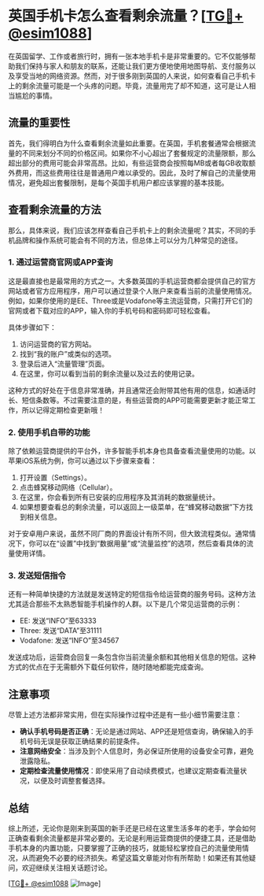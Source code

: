 # 英国手机卡怎么查看剩余流量？[[TG💪+ @esim1088](https://t.me/s/esim1088)]

在英国留学、工作或者旅行时，拥有一张本地手机卡是非常重要的。它不仅能够帮助我们保持与家人和朋友的联系，还能让我们更方便地使用地图导航、支付服务以及享受当地的网络资源。然而，对于很多刚到英国的人来说，如何查看自己手机卡上的剩余流量可能是一个头疼的问题。毕竟，流量用完了却不知道，这可是让人相当尴尬的事情。

## 流量的重要性

首先，我们得明白为什么查看剩余流量如此重要。在英国，手机套餐通常会根据流量的不同来划分不同的价格区间。如果你不小心超出了套餐规定的流量限额，那么超出部分的费用可能会非常高昂。比如，有些运营商会按照每MB或者每GB收取额外费用，而这些费用往往是普通用户难以承受的。因此，及时了解自己的流量使用情况，避免超出套餐限制，是每个英国手机用户都应该掌握的基本技能。

## 查看剩余流量的方法

那么，具体来说，我们应该怎样查看自己手机卡上的剩余流量呢？其实，不同的手机品牌和操作系统可能会有不同的方法，但总体上可以分为几种常见的途径。

### 1. 通过运营商官网或APP查询

这是最直接也是最常用的方式之一。大多数英国的手机运营商都会提供自己的官方网站或者官方应用程序，用户可以通过登录个人账户来查看当前的流量使用情况。例如，如果你使用的是EE、Three或是Vodafone等主流运营商，只需打开它们的官网或者下载对应的APP，输入你的手机号码和密码即可轻松查看。

具体步骤如下：
1. 访问运营商的官方网站。
2. 找到“我的账户”或类似的选项。
3. 登录后进入“流量管理”页面。
4. 在这里，你可以看到当前的剩余流量以及过去的使用记录。

这种方式的好处在于信息非常准确，并且通常还会附带其他有用的信息，如通话时长、短信条数等。不过需要注意的是，有些运营商的APP可能需要更新才能正常工作，所以记得定期检查更新哦！

### 2. 使用手机自带的功能

除了依赖运营商提供的平台外，许多智能手机本身也具备查看流量使用的功能。以苹果iOS系统为例，你可以通过以下步骤来查看：

1. 打开设置（Settings）。
2. 点击蜂窝移动网络（Cellular）。
3. 在这里，你会看到所有已安装的应用程序及其消耗的数据量统计。
4. 如果想要查看总的剩余流量，可以返回上一级菜单，在“蜂窝移动数据”下方找到相关信息。

对于安卓用户来说，虽然不同厂商的界面设计有所不同，但大致流程类似。通常情况下，你可以在“设置”中找到“数据用量”或“流量监控”的选项，然后查看具体的流量使用详情。

### 3. 发送短信指令

还有一种简单快捷的方法就是发送特定的短信指令给运营商的服务号码。这种方法尤其适合那些不太熟悉智能手机操作的人群。以下是几个常见运营商的示例：

- EE: 发送“INFO”至63333
- Three: 发送“DATA”至31111
- Vodafone: 发送“INFO”至34567

发送成功后，运营商会回复一条包含你当前流量余额和其他相关信息的短信。这种方式的优点在于无需额外下载任何软件，随时随地都能完成查询。

## 注意事项

尽管上述方法都非常实用，但在实际操作过程中还是有一些小细节需要注意：

- **确认手机号码是否正确**：无论是通过网站、APP还是短信查询，确保输入的手机号码无误是获取正确结果的前提条件。
- **注意网络安全**：当涉及到个人信息时，务必保证所使用的设备安全可靠，避免泄露隐私。
- **定期检查流量使用情况**：即使采用了自动续费模式，也建议定期查看流量状况，以便及时调整套餐选择。

## 总结

综上所述，无论你是刚来到英国的新手还是已经在这里生活多年的老手，学会如何正确查看剩余流量都是非常必要的。无论是利用运营商提供的便捷工具，还是借助手机本身的内置功能，只要掌握了正确的技巧，就能轻松掌控自己的流量使用情况，从而避免不必要的经济损失。希望这篇文章能对你有所帮助！如果还有其他疑问，欢迎继续关注相关话题讨论。

[[TG💪+ @esim1088](https://t.me/s/esim1088) ![Image](https://i.postimg.cc/4NQfJmqS/Snipaste-2025-05-13-00-14-12.png)]